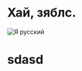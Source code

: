 # Хай, зяблс.
![Я русский](https://pp.userapi.com/c846520/v846520373/a2010/hFvg5K80j4c.jpg "Я русский!")
<link rel="stylesheet" href="main.css">
<h1>sdasd</h1>